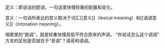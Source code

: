 定义：即说话的腔调，一句话里快慢轻重的配置和变化。

意义：一句话所表达的意义取决于词汇[[意义]]（lexical meaning）和[[语调意义]]（intonation meaning）。


唱歌里的“跑调”，就是轻重快慢高低不符合原来的声调。
“你说话怎么这个调调”
方言的区别是否就在于“音调”？语音和语调。